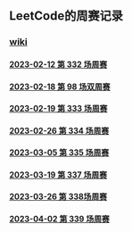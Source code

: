 ## LeetCode的周赛记录

### [wiki](https://github.com/ProgramTraveler/leetcode/wiki)

#### [2023-02-12 第 332 场周赛](https://github.com/ProgramTraveler/leetcode/wiki/2023-02-12-%E7%AC%AC-332-%E5%9C%BA%E5%91%A8%E8%B5%9B)

#### [2023-02-18 第 98 场双周赛](https://github.com/ProgramTraveler/leetcode/wiki/2023-02-18-%E7%AC%AC-98-%E5%9C%BA%E5%8F%8C%E5%91%A8%E8%B5%9B)

#### [2023-02-19 第 333 场周赛](https://github.com/ProgramTraveler/leetcode/wiki/2023-02-19-%E7%AC%AC-333-%E5%9C%BA%E5%91%A8%E8%B5%9B)

#### [2023-02-26 第 334 场周赛](https://github.com/ProgramTraveler/leetcode/wiki/2023-02-26-%E7%AC%AC-334-%E5%9C%BA%E5%91%A8%E8%B5%9B)

#### [2023-03-05 第 335 场周赛](https://github.com/ProgramTraveler/leetcode/wiki/2023-03-05-%E7%AC%AC-335-%E5%9C%BA%E5%91%A8%E8%B5%9B)

#### [2023-03-19 第 337 场周赛](https://github.com/ProgramTraveler/leetcode/wiki/2023-03-19-%E7%AC%AC-337-%E5%9C%BA%E5%91%A8%E8%B5%9B)

#### [2023-03-26 第 338场周赛](https://github.com/ProgramTraveler/leetcode/wiki/2023-03-26-%E7%AC%AC-338%E5%9C%BA%E5%91%A8%E8%B5%9B)

#### [2023-04-02 第 339 场周赛](https://github.com/ProgramTraveler/leetcode/wiki/2023-04-02-%E7%AC%AC-339-%E5%9C%BA%E5%91%A8%E8%B5%9B)